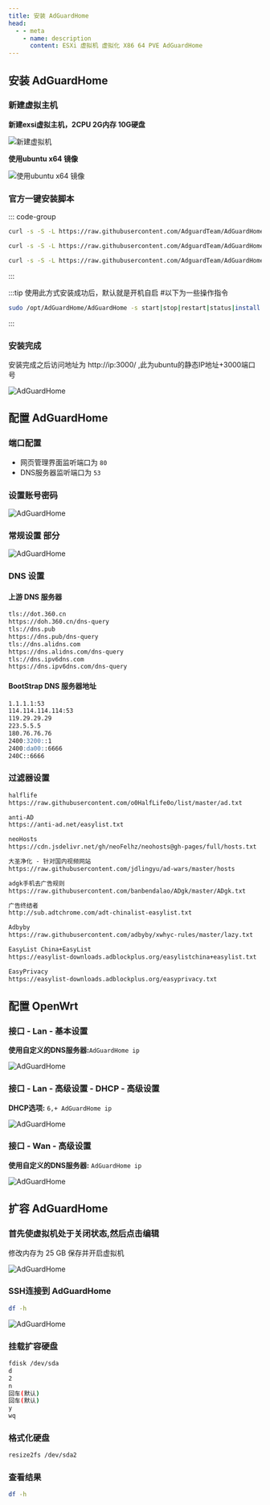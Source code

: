 ```yaml
---
title: 安装 AdGuardHome
head:
  - - meta
    - name: description
      content: ESXi 虚拟机 虚拟化 X86 64 PVE AdGuardHome
---
```


## 安装 AdGuardHome

### 新建虚拟主机

**新建exsi虚拟主机，2CPU 2G内存 10G硬盘**

![新建虚拟机](https://i.theojs.cn/docs/20231230203658.png '新建虚拟机')

**使用ubuntu x64 镜像**

![使用ubuntu x64 镜像](https://i.theojs.cn/docs/20231230203757.png '使用ubuntu x64 镜像')

### 官方一键安装脚本

::: code-group

```sh [安装]
curl -s -S -L https://raw.githubusercontent.com/AdguardTeam/AdGuardHome/master/scripts/install.sh | sh -s -- -v
```

```sh [重装]
curl -s -S -L https://raw.githubusercontent.com/AdguardTeam/AdGuardHome/master/scripts/install.sh | sh -s -- -v -r
```

```sh [卸载]
curl -s -S -L https://raw.githubusercontent.com/AdguardTeam/AdGuardHome/master/scripts/install.sh | sh -s -- -v -u
```

:::

:::tip 使用此方式安装成功后，默认就是开机自启 #以下为一些操作指令

```sh
sudo /opt/AdGuardHome/AdGuardHome -s start|stop|restart|status|install|uninstall
```

:::

### 安装完成

安装完成之后访问地址为 http://ip:3000/ ,此为ubuntu的静态IP地址+3000端口号

![AdGuardHome](https://i.theojs.cn/docs/20231230204830.png '访问 http://ip:3000/')

## 配置 AdGuardHome

### 端口配置

- 网页管理界面监听端口为 `80`
- DNS服务器监听端口为 `53`

### 设置账号密码

![AdGuardHome](https://i.theojs.cn/docs/20231230205626.png '设置账号密码')

### 常规设置 部分

![AdGuardHome](https://i.theojs.cn/docs/20231230205838.png '常规设置 部分')

### DNS 设置

#### 上游 DNS 服务器

```md
tls://dot.360.cn
https://doh.360.cn/dns-query
tls://dns.pub
https://dns.pub/dns-query
tls://dns.alidns.com
https://dns.alidns.com/dns-query
tls://dns.ipv6dns.com
https://dns.ipv6dns.com/dns-query
```

#### BootStrap DNS 服务器地址

```md
1.1.1.1:53
114.114.114.114:53
119.29.29.29
223.5.5.5
180.76.76.76
2400:3200::1
2400:da00::6666
240C::6666
```

### 过滤器设置

```md
halflife
https://raw.githubusercontent.com/o0HalfLife0o/list/master/ad.txt

anti-AD
https://anti-ad.net/easylist.txt

neoHosts
https://cdn.jsdelivr.net/gh/neoFelhz/neohosts@gh-pages/full/hosts.txt

大圣净化 - 针对国内视频网站
https://raw.githubusercontent.com/jdlingyu/ad-wars/master/hosts

adgk手机去广告规则
https://raw.githubusercontent.com/banbendalao/ADgk/master/ADgk.txt

广告终结者
http://sub.adtchrome.com/adt-chinalist-easylist.txt

Adbyby
https://raw.githubusercontent.com/adbyby/xwhyc-rules/master/lazy.txt

EasyList China+EasyList
https://easylist-downloads.adblockplus.org/easylistchina+easylist.txt

EasyPrivacy
https://easylist-downloads.adblockplus.org/easyprivacy.txt
```

## 配置 OpenWrt

### 接口 - Lan - 基本设置

**使用自定义的DNS服务器:**`AdGuardHome ip`

![AdGuardHome](https://i.theojs.cn/docs/20231230210932.png 'Lan口设置')

### 接口 - Lan - 高级设置 - DHCP - 高级设置

**DHCP选项:** `6,+ AdGuardHome ip`

![AdGuardHome](https://i.theojs.cn/docs/20231230211121.png 'Lan口设置')

### 接口 - Wan - 高级设置

**使用自定义的DNS服务器:** `AdGuardHome ip`

![AdGuardHome](https://i.theojs.cn/docs/20231230211412.png 'Wan口设置')

## 扩容 AdGuardHome

### 首先使虚拟机处于关闭状态,然后点击编辑

修改内存为 25 GB 保存并开启虚拟机

![AdGuardHome](https://i.theojs.cn/docs/20231231142111.png '扩容 AdGuardHome')

### SSH连接到 AdGuardHome

```sh
df -h
```

![AdGuardHome](https://i.theojs.cn/docs/20231231142451.png 'SSH连接到 AdGuardHome')

### 挂载扩容硬盘

```sh
fdisk /dev/sda
d
2
n
回车(默认)
回车(默认)
y
wq
```

### 格式化硬盘

```sh
resize2fs /dev/sda2
```

### 查看结果

```sh
df -h
```
